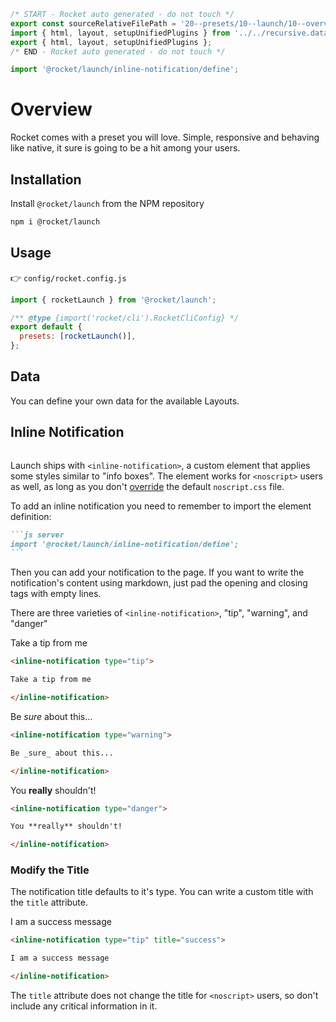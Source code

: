 ```js server
/* START - Rocket auto generated - do not touch */
export const sourceRelativeFilePath = '20--presets/10--launch/10--overview.rocket.md';
import { html, layout, setupUnifiedPlugins } from '../../recursive.data.js';
export { html, layout, setupUnifiedPlugins };
/* END - Rocket auto generated - do not touch */

import '@rocket/launch/inline-notification/define';
```

# Overview

Rocket comes with a preset you will love. Simple, responsive and behaving like native, it sure is going to be a hit among your users.

## Installation

Install `@rocket/launch` from the NPM repository

```bash
npm i @rocket/launch
```

## Usage

👉 `config/rocket.config.js`

```js
import { rocketLaunch } from '@rocket/launch';

/** @type {import('rocket/cli').RocketCliConfig} */
export default {
  presets: [rocketLaunch()],
};
```

## Data

You can define your own data for the available Layouts.

## Inline Notification

```js script

```

Launch ships with `<inline-notification>`, a custom element that applies some styles similar to "info boxes". The element works for `<noscript>` users as well, as long as you don't [override](/guides/presets/overriding/) the default `noscript.css` file.

To add an inline notification you need to remember to import the element definition:

````md
```js server
import '@rocket/launch/inline-notification/define';
```
````

Then you can add your notification to the page. If you want to write the notification's content using markdown, just pad the opening and closing tags with empty lines.

There are three varieties of `<inline-notification>`, "tip", "warning", and "danger"

<style>
#inline-notifications::part(tab) {
  text-transform: capitalize;
}
#inline-notifications code-tab::part(content) {
  display: grid;
  grid-template-columns: 1fr 1fr;
  gap: 6px;
}
#inline-notifications code-copy::part(copy-button) {
  position: absolute;
  top: 10px;
  border-radius: 6px;
  border: 1px solid var(--primary-lines-color);
}
</style>

<inline-notification type="tip">

Take a tip from me

</inline-notification>

```md
<inline-notification type="tip">

Take a tip from me

</inline-notification>
```

<inline-notification type="warning">

Be _sure_ about this...

</inline-notification>

```md
<inline-notification type="warning">

Be _sure_ about this...

</inline-notification>
```

<inline-notification type="danger">

You **really** shouldn't!

</inline-notification>

```md
<inline-notification type="danger">

You **really** shouldn't!

</inline-notification>
```

### Modify the Title

The notification title defaults to it's type. You can write a custom title with the `title` attribute.

<inline-notification type="tip" title="success">

I am a success message

</inline-notification>

```md
<inline-notification type="tip" title="success">

I am a success message

</inline-notification>
```

<inline-notification type="warning">

The `title` attribute does not change the title for `<noscript>` users, so don't include any critical information in it.

</inline-notification>
